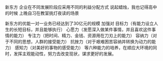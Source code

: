 新东方
企业在不同发展阶段应采用不同的利益分配方式
说起蜡烛，我也记得高中的时候 上晚自习在教室挑灯夜读的场景

新东方的优能一对一业务已经达到了30亿元的规模
加强对
目标力（有能力设立人生的长短目标，并且能够执行）
心愿力（发愿深入做某件事情，并且喜欢这件事情的能力）
专注力（把时间、精力、金钱、资源用在刀刃上的能力）
容纳力（对于不同的思想，人群的接受能力）
抗挫力（对于艰难困苦容纳并转换为动力的能力）
感知力（对美好的事物的感受能力）
等六种能力的培养，在顺应大环境的同时，发挥主观能动性，努力去改变现状，谋求更好的发展。